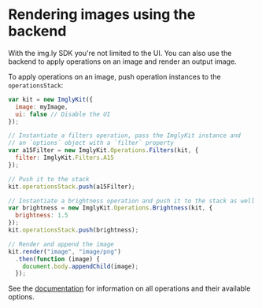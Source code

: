 # Rendering images using the backend

With the img.ly SDK you're not limited to the UI. You can also use the backend
to apply operations on an image and render an output image.

To apply operations on an image, push operation instances to the `operationsStack`:

```js
var kit = new ImglyKit({
  image: myImage,
  ui: false // Disable the UI
});

// Instantiate a filters operation, pass the ImglyKit instance and
// an `options` object with a `filter` property
var a15Filter = new ImglyKit.Operations.Filters(kit, {
  filter: ImglyKit.Filters.A15
});

// Push it to the stack
kit.operationsStack.push(a15Filter);

// Instantiate a brightness operation and push it to the stack as well
var brightness = new ImglyKit.Operations.Brightness(kit, {
  brightness: 1.5
});
kit.operationsStack.push(brightness);

// Render and append the image
kit.render("image", "image/png")
  .then(function (image) {
    document.body.appendChild(image);
  });
```

See the [documentation](http://sdk.img.ly/docs) for information on all
operations and their available options.
